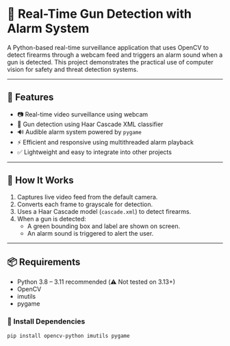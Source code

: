 # 🔫 Real-Time Gun Detection with Alarm System

A Python-based real-time surveillance application that uses OpenCV to detect firearms through a webcam feed and triggers an alarm sound when a gun is detected. This project demonstrates the practical use of computer vision for safety and threat detection systems.

---

## 🚀 Features

- 📷 Real-time video surveillance using webcam
- 🎯 Gun detection using Haar Cascade XML classifier
- 🔊 Audible alarm system powered by `pygame`
- ⚡ Efficient and responsive using multithreaded alarm playback
- ✅ Lightweight and easy to integrate into other projects

---

## 🧠 How It Works

1. Captures live video feed from the default camera.
2. Converts each frame to grayscale for detection.
3. Uses a Haar Cascade model (`cascade.xml`) to detect firearms.
4. When a gun is detected:
   - A green bounding box and label are shown on screen.
   - An alarm sound is triggered to alert the user.

---

## 📦 Requirements

- Python 3.8 – 3.11 recommended (⚠️ Not tested on 3.13+)
- OpenCV
- imutils
- pygame

### 🔧 Install Dependencies
```bash
pip install opencv-python imutils pygame
